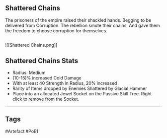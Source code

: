 ## Shattered Chains
The prisoners of the empire raised their shackled hands.
Begging to be delivered from Corruption.
The rebellion smote their chains,
And gave them the freedom to choose corruption for themselves.
##
![[Shattered Chains.png]]
## Shattered Chains Stats
- Radius: Medium
- (10-15)% increased Cold Damage
- With at least 40 Strength in Radius, 20% increased
- Rarity of Items dropped by Enemies Shattered by Glacial Hammer
- Place into an allocated Jewel Socket on the Passive Skill Tree. Right click to remove from the Socket.


---
## Tags
#Artefact
#PoE1